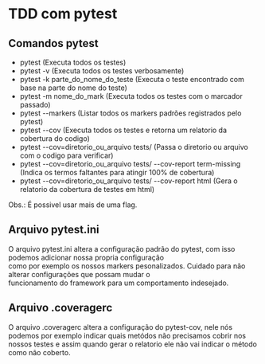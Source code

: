 # TDD com pytest  
  
## Comandos pytest    
* pytest (Executa todos os testes)  
* pytest -v (Executa todos os testes verbosamente)  
* pytest -k parte_do_nome_do_teste (Executa o teste encontrado com base na parte do nome do teste)  
* pytest -m nome_do_mark (Executa todos os testes com o marcador passado)  
* pytest --markers (Listar todos os markers padrões registrados pelo pytest)    
* pytest --cov (Executa todos os testes e retorna um relatorio da cobertura do codigo)   
* pytest --cov=diretorio_ou_arquivo tests/ (Passa o diretorio ou arquivo com o codigo para verificar)  
* pytest --cov=diretorio_ou_arquivo tests/ --cov-report term-missing (Indica os termos faltantes para atingir 100% de cobertura) 
* pytest --cov=diretorio_ou_arquivo tests/ --cov-report html (Gera o relatorio da cobertura de testes em html)   
  
Obs.: É possivel usar mais de uma flag.  
  
## Arquivo pytest.ini  
  
O arquivo pytest.ini altera a configuração padrão do pytest, com isso podemos adicionar nossa propria configuração  
como por exemplo os nossos markers pesonalizados. Cuidado para não alterar configurações que possam mudar o  
funcionamento do framework para um comportamento indesejado.   
   
## Arquivo .coveragerc   
   
O arquivo .coveragerc altera a configuração do pytest-cov, nele nós podemos por exemplo indicar quais metódos não 
precisamos cobrir nos nossos testes e assim quando gerar o relatorio ele não vai indicar o método como não coberto.   